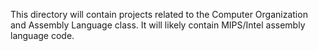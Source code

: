 This directory will contain projects related to the Computer Organization and Assembly Language class. 
It will likely contain MIPS/Intel assembly language code.